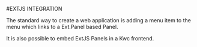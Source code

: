 #EXTJS INTEGRATION

The standard way to create a web application is adding a menu item to the menu which links to a Ext.Panel based Panel.

It is also possible to embed ExtJS Panels in a Kwc frontend.
